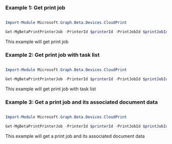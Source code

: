 ### Example 1: Get print job

```powershell

Import-Module Microsoft.Graph.Beta.Devices.CloudPrint

Get-MgBetaPrintPrinterJob -PrinterId $printerId -PrintJobId $printJobId

```
This example will get print job

### Example 2: Get print job with task list

```powershell

Import-Module Microsoft.Graph.Beta.Devices.CloudPrint

Get-MgBetaPrintPrinterJob -PrinterId $printerId -PrintJobId $printJobId -ExpandProperty "tasks" 

```
This example will get print job with task list

### Example 3: Get a print job and its associated document data

```powershell

Import-Module Microsoft.Graph.Beta.Devices.CloudPrint

Get-MgBetaPrintPrinterJob -PrinterId $printerId -PrintJobId $printJobId -ExpandProperty "documents" 

```
This example will get a print job and its associated document data

